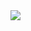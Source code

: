 <img src="https://capsule-render.vercel.app/api?type=wave&color=yellow&height=100&section=header&text=capsule%20render&fontSize=90" />
